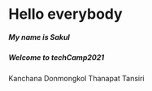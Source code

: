 # Hello everybody

##### My name is Sakul
##### Welcome to techCamp2021
Kanchana Donmongkol
Thanapat Tansiri
